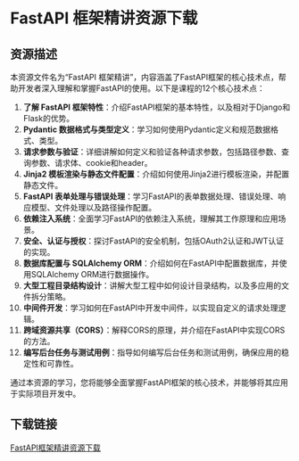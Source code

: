 # FastAPI 框架精讲资源下载

## 资源描述

本资源文件名为“FastAPI 框架精讲”，内容涵盖了FastAPI框架的核心技术点，帮助开发者深入理解和掌握FastAPI的使用。以下是课程的12个核心技术点：

1. **了解 FastAPI 框架特性**：介绍FastAPI框架的基本特性，以及相对于Django和Flask的优势。
2. **Pydantic 数据格式与类型定义**：学习如何使用Pydantic定义和规范数据格式、类型。
3. **请求参数与验证**：详细讲解如何定义和验证各种请求参数，包括路径参数、查询参数、请求体、cookie和header。
4. **Jinja2 模板渲染与静态文件配置**：介绍如何使用Jinja2进行模板渲染，并配置静态文件。
5. **FastAPI 表单处理与错误处理**：学习FastAPI的表单数据处理、错误处理、响应模型、文件处理以及路径操作配置。
6. **依赖注入系统**：全面学习FastAPI的依赖注入系统，理解其工作原理和应用场景。
7. **安全、认证与授权**：探讨FastAPI的安全机制，包括OAuth2认证和JWT认证的实现。
8. **数据库配置与 SQLAlchemy ORM**：介绍如何在FastAPI中配置数据库，并使用SQLAlchemy ORM进行数据操作。
9. **大型工程目录结构设计**：讲解大型工程中如何设计目录结构，以及多应用的文件拆分策略。
10. **中间件开发**：学习如何在FastAPI中开发中间件，以实现自定义的请求处理逻辑。
11. **跨域资源共享（CORS）**：解释CORS的原理，并介绍在FastAPI中实现CORS的方法。
12. **编写后台任务与测试用例**：指导如何编写后台任务和测试用例，确保应用的稳定性和可靠性。

通过本资源的学习，您将能够全面掌握FastAPI框架的核心技术，并能够将其应用于实际项目开发中。

## 下载链接

[FastAPI框架精讲资源下载](https://pan.quark.cn/s/790f34108645)